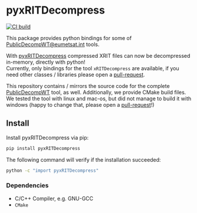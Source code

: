# pyxRITDecompress
[![CI build](https://github.com/sbrodehl/pyxRITDecompress/actions/workflows/trigger.yml/badge.svg)](https://github.com/sbrodehl/pyxRITDecompress/actions/workflows/trigger.yml)

This package provides python bindings for some of [PublicDecompWT@eumetsat.int](https://gitlab.eumetsat.int/open-source/PublicDecompWT) tools.

With [pyxRITDecompress][1] compressed XRIT files can now be decompressed in-memory, directly with python!  
Currently, only bindings for the tool `xRITDecompress` are available, if you need other classes / libraries please open a [pull-request](https://github.com/sbrodehl/pyPublicDecompWT/pulls).

This repository contains / mirrors the source code for the complete [PublicDecompWT](https://gitlab.eumetsat.int/open-source/PublicDecompWT) tool, as well.
Additionally, we provide CMake build files.
We tested the tool with linux and mac-os, but did not manage to build it with windows (happy to change that, please open a [pull-request](https://github.com/sbrodehl/pyPublicDecompWT/pulls)!)

## Install

Install pyxRITDecompress via pip:
```bash
pip install pyxRITDecompress
```

The following command will verify if the installation succeeded:

```bash
python -c "import pyxRITDecompress"
```

### Dependencies
- C/C++ Compiler, e.g. GNU-GCC
- `CMake`

[1]: https://github.com/sbrodehl/pyxRITDecompress